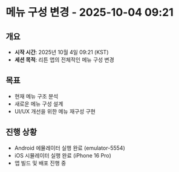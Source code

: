 # 메뉴 구성 변경 - 2025-10-04 09:21

## 개요
- **시작 시간**: 2025년 10월 4일 09:21 (KST)
- **세션 목적**: 리튼 앱의 전체적인 메뉴 구성 변경

## 목표
- 현재 메뉴 구조 분석
- 새로운 메뉴 구성 설계
- UI/UX 개선을 위한 메뉴 재구성 구현

## 진행 상황
- Android 에뮬레이터 실행 완료 (emulator-5554)
- iOS 시뮬레이터 실행 완료 (iPhone 16 Pro)
- 앱 빌드 및 배포 진행 중
